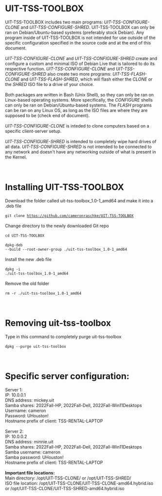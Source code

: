 # UIT-TSS-TOOLBOX
UIT-TSS-TOOLBOX includes two main programs: _UIT-TSS-CONFIGURE-CLONE_ and _UIT-TSS-CONFIGURE-SHRED_. UIT-TSS-TOOLBOX can only be ran on Debian/Ubuntu-based systems (preferably stock Debian). Any program inside of UIT-TSS-TOOLBOX is not intended for use outside of the specific configuration specified in the source code and at the end of this document.
<br />
<br />
_UIT-TSS-CONFIGURE-CLONE_ and _UIT-TSS-CONFIGURE-SHRED_ create and configure a custom and minimal ISO of Debian Live that is tailored to do its respective function. _UIT-TSS-CONFIGURE-CLONE_ and _UIT-TSS-CONFIGURE-SHRED_ also create two more programs: _UIT-TSS-FLASH-CLONE_ and _UIT-TSS-FLASH-SHRED_, which will flash either the _CLONE_ or the _SHRED_ ISO file to a drive of your choice.
<br />
<br />
Both packages are written in Bash (Unix Shell), so they can only be ran on Linux-based operating systems. More specifically, the _CONFIGURE_ shells can only be ran on Debian/Ubuntu-based systems. The _FLASH_ programs can be ran on any Linux OS, as long as the ISO files are where they are supposed to be (check end of document).
<br />
<br />
_UIT-TSS-CONFIGURE-CLONE_ is inteded to clone computers based on a specific client-server setup.
<br />
<br />
_UIT-TSS-CONFIGURE-SHRED_ is intended to completely wipe hard drives of all data. _UIT-TSS-CONFIGURE-SHRED_ is not intended to be connected to any network and doesn't have any networking outside of what is present in the Kernel.
<br />
<br />
<br />
# Installing UIT-TSS-TOOLBOX
Download the folder called uit-tss-toolbox_1.0-1_amd64 and make it into a .deb file
<br />
<br />
<code>git clone https://github.com/cameronraschke/UIT-TSS-TOOLBOX</code>
<br />
<br />
Change directory to the newly downloaded Git repo
<br />
<br />
<code>cd UIT-TSS-TOOLBOX</code>
<br />
<br />
<code>dpkg-deb --build --root-owner-group ./uit-tss-toolbox_1.0-1_amd64</code>
<br />
<br />
Install the new .deb file
<br />
<br />
<code>dpkg -i ./uit-tss-toolbox_1.0-1_amd64</code>
<br />
<br />
Remove the old folder
<br />
<br />
<code>rm -r ./uit-tss-toolbox_1.0-1_amd64</code>
<br />
<br />
<br />
# Removing uit-tss-toolbox
Type in this command to completely purge uit-tss-toolbox
<br />
<br />
<code>dpkg --purge uit-tss-toolbox</code>
<br />
<br />
<br />
# Specific server configuration:
Server 1:\
IP: 10.0.0.1\
DNS address: mickey.uit\
Samba shares: 2022Fall-HP, 2022Fall-Dell, 2022Fall-Win11Desktops\
Username: cameron\
Password: UHouston!\
Hostname prefix of client: TSS-RENTAL-LAPTOP\
<br />
Server 2:\
IP: 10.0.0.2\
DNS address: minnie.uit\
Samba shares: 2022Fall-HP, 2022Fall-Dell, 2022Fall-Win11Desktops\
Samba username: cameron\
Samba password: UHouston!\
Hostname prefix of client: TSS-RENTAL-LAPTOP\
<br />
**Important file locations:**\
Main directory: /opt/UIT-TSS-CLONE/ or /opt/UIT-TSS-SHRED/\
ISO file location: /opt/UIT-TSS-CLONE/UIT-TSS-CLONE-amd64.hybrid.iso or /opt/UIT-TSS-CLONE/UIT-TSS-SHRED-amd64.hybrid.iso
